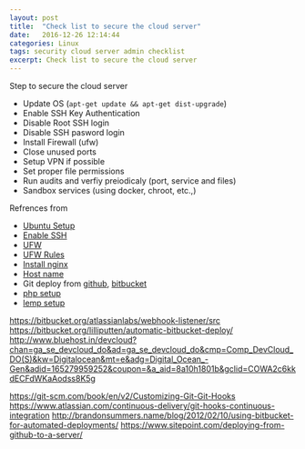 ```yaml
---
layout: post
title:  "Check list to secure the cloud server"
date:   2016-12-26 12:14:44
categories: Linux
tags: security cloud server admin checklist
excerpt: Check list to secure the cloud server
---
```


Step to secure the cloud server

* Update OS (```apt-get update && apt-get dist-upgrade```)
* Enable SSH Key Authentication
* Disable Root SSH login
* Disable SSH pasword login
* Install Firewall (ufw)
* Close unused ports
* Setup VPN if possible
* Set proper file permissions
* Run audits and verfiy preiodicaly (port, service and files)
* Sandbox services (using docker, chroot, etc.,)


Refrences from

* [Ubuntu Setup](https://www.digitalocean.com/community/tutorials/initial-server-setup-with-ubuntu-14-04)
* [Enable SSH](https://www.digitalocean.com/community/tutorials/7-security-measures-to-protect-your-servers)
* [UFW](https://www.digitalocean.com/community/tutorials/how-to-setup-a-firewall-with-ufw-on-an-ubuntu-and-debian-cloud-server)
* [UFW Rules](https://www.digitalocean.com/community/tutorials/ufw-essentials-common-firewall-rules-and-commands)
* [Install nginx](https://www.digitalocean.com/community/tutorials/how-to-install-nginx-on-ubuntu-14-04-lts)
* [Host name](https://www.digitalocean.com/community/tutorials/how-to-set-up-a-host-name-with-digitalocean)
* Git deploy from [github](https://www.sitepoint.com/deploying-from-github-to-a-server/), [bitbucket](https://support.deployhq.com/articles/deployments/how-do-i-start-an-automatic-deployment-from-bitbucket)
* [php setup](https://www.digitalocean.com/community/tutorials/how-to-host-multiple-websites-securely-with-nginx-and-php-fpm-on-ubuntu-14-04)
* [lemp setup](https://www.digitalocean.com/community/tutorials/how-to-install-linux-nginx-mysql-php-lemp-stack-in-ubuntu-16-04)

https://bitbucket.org/atlassianlabs/webhook-listener/src
https://bitbucket.org/lilliputten/automatic-bitbucket-deploy/
http://www.bluehost.in/devcloud?chan=ga_se_devcloud_do&ad=ga_se_devcloud_do&cmp=Comp_DevCloud_DO(S)&kw=Digitalocean&mt=e&adg=Digital_Ocean_-Gen&adid=165279959252&coupon=&a_aid=8a10h1801b&gclid=COWA2c6kkdECFdWKaAodss8K5g

https://git-scm.com/book/en/v2/Customizing-Git-Git-Hooks
https://www.atlassian.com/continuous-delivery/git-hooks-continuous-integration
http://brandonsummers.name/blog/2012/02/10/using-bitbucket-for-automated-deployments/
https://www.sitepoint.com/deploying-from-github-to-a-server/
